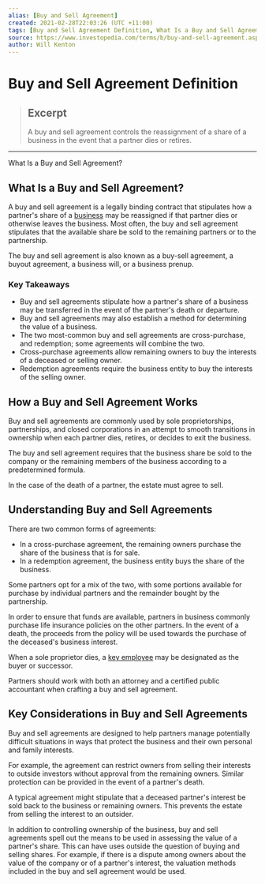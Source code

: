 ```yaml
---
alias: [Buy and Sell Agreement]
created: 2021-02-28T22:03:26 (UTC +11:00)
tags: [Buy and Sell Agreement Definition, What Is a Buy and Sell Agreement?]
source: https://www.investopedia.com/terms/b/buy-and-sell-agreement.asp
author: Will Kenton
---
```


# Buy and Sell Agreement Definition

> ## Excerpt
> A buy and sell agreement controls the reassignment of a share of a business in the event that a partner dies or retires.

---

What Is a Buy and Sell Agreement?
## What Is a Buy and Sell Agreement?

A buy and sell agreement is a legally binding contract that stipulates how a partner's share of a [business](https://www.investopedia.com/terms/b/business.asp) may be reassigned if that partner dies or otherwise leaves the business. Most often, the buy and sell agreement stipulates that the available share be sold to the remaining partners or to the partnership.

The buy and sell agreement is also known as a buy-sell agreement, a buyout agreement, a business will, or a business prenup.

### Key Takeaways

-   Buy and sell agreements stipulate how a partner's share of a business may be transferred in the event of the partner's death or departure.
-   Buy and sell agreements may also establish a method for determining the value of a business.
-   The two most-common buy and sell agreements are cross-purchase, and redemption; some agreements will combine the two.
-   Cross-purchase agreements allow remaining owners to buy the interests of a deceased or selling owner.
-   Redemption agreements require the business entity to buy the interests of the selling owner.

## How a Buy and Sell Agreement Works

Buy and sell agreements are commonly used by sole proprietorships, partnerships, and closed corporations in an attempt to smooth transitions in ownership when each partner dies, retires, or decides to exit the business.

The buy and sell agreement requires that the business share be sold to the company or the remaining members of the business according to a predetermined formula.

In the case of the death of a partner, the estate must agree to sell.

## Understanding Buy and Sell Agreements

There are two common forms of agreements:

-   In a cross-purchase agreement, the remaining owners purchase the share of the business that is for sale.
-   In a redemption agreement, the business entity buys the share of the business.

Some partners opt for a mix of the two, with some portions available for purchase by individual partners and the remainder bought by the partnership.

In order to ensure that funds are available, partners in business commonly purchase life insurance policies on the other partners. In the event of a death, the proceeds from the policy will be used towards the purchase of the deceased's business interest.

When a sole proprietor dies, a [key employee](https://www.investopedia.com/terms/k/key-employee.asp) may be designated as the buyer or successor.

Partners should work with both an attorney and a certified public accountant when crafting a buy and sell agreement.

## Key Considerations in Buy and Sell Agreements

Buy and sell agreements are designed to help partners manage potentially difficult situations in ways that protect the business and their own personal and family interests.

For example, the agreement can restrict owners from selling their interests to outside investors without approval from the remaining owners. Similar protection can be provided in the event of a partner's death.

A typical agreement might stipulate that a deceased partner's interest be sold back to the business or remaining owners. This prevents the estate from selling the interest to an outsider.

In addition to controlling ownership of the business, buy and sell agreements spell out the means to be used in assessing the value of a partner's share. This can have uses outside the question of buying and selling shares. For example, if there is a dispute among owners about the value of the company or of a partner's interest, the valuation methods included in the buy and sell agreement would be used.
